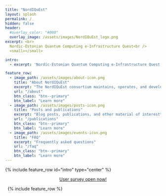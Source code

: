 ```yaml
---
title: "NordIQuEst"
layout: splash
permalink: /
hidden: false
header:
  #overlay_color: "#000"
  overlay_image: /assets/images/NordIQuEst_logo.png
excerpt: <br>
  Nordic-Estonian Quantum Computing e-Infrastructure Quest<br />
  <small></small>

intro: 
  - excerpt: 'Nordic-Estonian Quantum Computing e-Infrastructure Quest'

feature_row:
  - image_path: /assets/images/about-icon.png
    title: "About NordIQuEst"
    excerpt: "The NordIQuEst consortium maintains, operates, and develops the infrastructure"
    url: "/about"
    btn_class: "btn--primary"
    btn_label: "Learn more"      
  - image_path: /assets/images/posts-icon.png
    title: "Posts and publications"
    excerpt: "Blog posts, publications, and other material of interest"
    url: "/publications"
    btn_class: "btn--primary"
    btn_label: "Learn more"
  - image_path: /assets/images/events-icon.png
    title: "FAQ"
    excerpt: "Frequently asked questions"
    url: "/faq"
    btn_class: "btn--primary"
    btn_label: "Learn more"
---
```


{% include feature_row id="intro" type="center" %}
<p style="text-align: center;"><a href="_posts/2024-10-31-Nordiquest_survey/">User survey open now!</a></p>
&nbsp;
{% include feature_row %}

